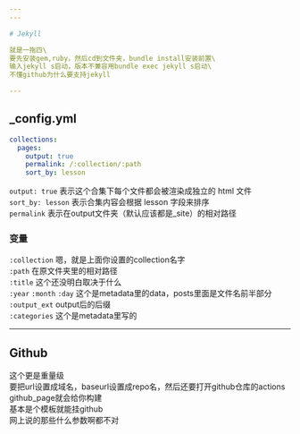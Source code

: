 ```yaml
---
---

# Jekyll

就是一拖四\
要先安装gem,ruby，然后cd到文件夹，bundle install安装前置\
输入jekyll s启动，版本不兼容用bundle exec jekyll s启动\
不懂github为什么要支持jekyll

---
```


## _config.yml

```yml
collections:
  pages:
    output: true
    permalink: /:collection/:path
    sort_by: lesson
```

`output: true` 表示这个合集下每个文件都会被渲染成独立的 html 文件\
`sort_by: lesson` 表示合集内容会根据 lesson 字段来排序\
`permalink` 表示在output文件夹（默认应该都是_site）的相对路径

### 变量

`:collection` 嗯，就是上面你设置的collection名字\
`:path` 在原文件夹里的相对路径\
`:title` 这个还没明白取决于什么\
`:year` `:month` `:day` 这个是metadata里的data，posts里面是文件名前半部分\
`:output_ext` output后的后缀\
`:categories` 这个是metadata里写的

---

## Github

这个更是重量级\
要把url设置成域名，baseurl设置成repo名，然后还要打开github仓库的actions\
github_page就会给你构建\
基本是个模板就能挂github\
网上说的那些什么参数啊都不对
